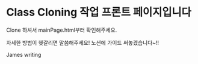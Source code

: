 # Class Cloning 작업 프론트 페이지입니다

Clone 하셔서 mainPage.html부터 확인해주세요.

자세한 방법이 헷갈리면 말씀해주세요! 노션에 가이드 써놓겠습니다~!!

James writing